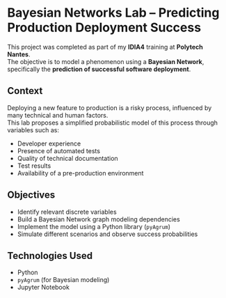 # Bayesian Networks Lab – Predicting Production Deployment Success

This project was completed as part of my **IDIA4** training at **Polytech Nantes**.  
The objective is to model a phenomenon using a **Bayesian Network**, specifically the **prediction of successful software deployment**.

## Context

Deploying a new feature to production is a risky process, influenced by many technical and human factors.  
This lab proposes a simplified probabilistic model of this process through variables such as:

- Developer experience  
- Presence of automated tests  
- Quality of technical documentation  
- Test results  
- Availability of a pre-production environment  

## Objectives

- Identify relevant discrete variables  
- Build a Bayesian Network graph modeling dependencies  
- Implement the model using a Python library (`pyAgrum`)  
- Simulate different scenarios and observe success probabilities  

## Technologies Used

- Python  
- `pyAgrum` (for Bayesian modeling)  
- Jupyter Notebook  
